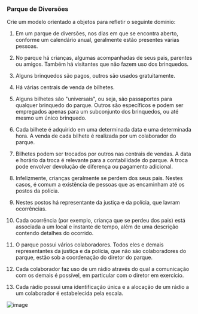 ### Parque de Diversões

Crie um modelo orientado a objetos para refletir o seguinte domínio:

1. Em um parque de diversões, nos dias em que se encontra aberto, conforme um calendário anual, geralmente estão presentes várias pessoas.

1. No parque há crianças, algumas acompanhadas de seus pais, parentes ou amigos. Também há visitantes que não fazem uso dos brinquedos.

1. Alguns brinquedos são pagos, outros são usados gratuitamente.

1. Há várias centrais de venda de bilhetes.

1. Alguns bilhetes são "universais", ou seja, são passaportes para qualquer brinquedo do parque. Outros são específicos e podem ser empregados apenas para um subconjunto dos brinquedos, ou até mesmo um único brinquedo.

1. Cada bilhete é adquirido em uma determinada data e uma determinada hora. A venda de cada bilhete é realizada por um colaborador do parque.

1. Bilhetes podem ser trocados por outros nas centrais de vendas. A data e horário da troca é relevante para a contabilidade do parque. A troca pode envolver devolução de diferença ou pagamento adicional.

1. Infelizmente, crianças geralmente se perdem dos seus pais. Nestes casos, é comum a existência de pessoas que as encaminham até os postos da polícia.

1. Nestes postos há representante da justiça e da polícia, que lavram ocorrências.

1. Cada ocorrência (por exemplo, criança que se perdeu dos pais) está associada a um local e instante de tempo, além de uma descrição contendo detalhes do ocorrido.

1. O parque possui vários colaboradores. Todos eles e demais representantes da justiça e da polícia, que não são colaboradores do parque, estão sob a coordenação do diretor do parque.

1. Cada colaborador faz uso de um rádio através do qual a comunicação com os demais é possível, em particular com o diretor em exercício.

1. Cada rádio possui uma identificação única e a alocação de um rádio a um colaborador é estabelecida pela escala.

![image](https://user-images.githubusercontent.com/1735792/90525187-5d263700-e145-11ea-99ff-2b141cc148c6.png)
